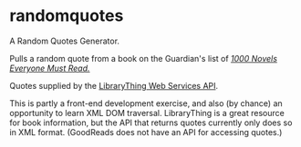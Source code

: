 # randomquotes
A Random Quotes Generator.

Pulls a random quote from a book on the Guardian's list of *[1000 Novels Everyone Must Read.](https://www.theguardian.com/books/2009/jan/23/bestbooks-fiction)*

Quotes supplied by the [LibraryThing Web Services API](http://www.librarything.com/services/rest/documentation/1.1/).

This is partly a front-end development exercise, and also (by chance) an opportunity to learn XML DOM traversal.
LibraryThing is a great resource for book information, but the API that returns quotes currently only does so in XML format.
(GoodReads does not have an API for accessing quotes.)



